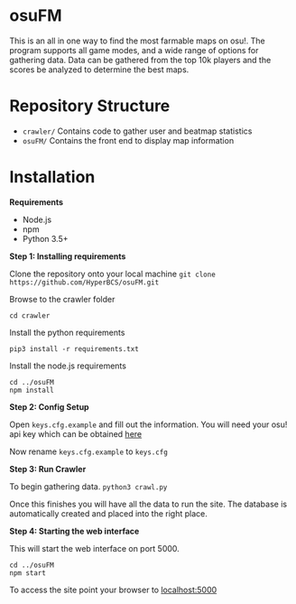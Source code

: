 # osuFM

This is an all in one way to find the most farmable maps on osu!. The program supports all game modes, and a wide range of options for gathering data. Data can be gathered from the top 10k players and the scores be analyzed to determine the best maps.

# Repository Structure

- `crawler/` Contains code to gather user and beatmap statistics
- `osuFM/` Contains the front end to display map information

# Installation

**Requirements**

- Node.js
- npm
- Python 3.5+

**Step 1: Installing requirements**

Clone the repository onto your local machine
`git clone https://github.com/HyperBCS/osuFM.git`

Browse to the crawler folder

`cd crawler`

Install the python requirements

`pip3 install -r requirements.txt`

Install the node.js requirements

    cd ../osuFM
    npm install

**Step 2: Config Setup**

Open `keys.cfg.example` and fill out the information. You will need your osu! api key which can be obtained [here](https://osu.ppy.sh/p/api)

Now rename `keys.cfg.example` to `keys.cfg`

**Step 3: Run Crawler**

To begin gathering data.
`python3 crawl.py`

Once this finishes you will have all the data to run the site. The database is automatically created and placed into the right place.

**Step 4: Starting the web interface**

This will start the web interface on port 5000.

    cd ../osuFM
    npm start
    
To access the site point your browser to [localhost:5000](http://localhost:5000)
